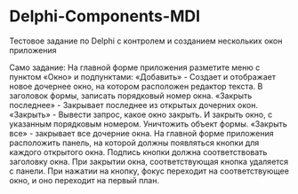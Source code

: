 # Delphi-Components-MDI
Тестовое задание по Delphi с контролем и созданием нескольких окон приложения

Само задание: На главной форме приложения разметите меню с пунктом «Окно» и подпунктами: «Добавить» - Создает и отображает новое дочернее окно, на котором расположен редактор текста. В заголовок формы, записать порядковый номер окна.
«Закрыть последнее» - Закрывает последнее из открытых дочерних окон.
«Закрыть» - Вывести запрос, какое окно закрыть. И закрыть окно, с указанным порядковым номером. Уничтожить объект формы.
«Закрыть все» - закрывает все дочерние окна.
На главной форме приложения расположить панель, на которой должны появляться кнопки для каждого открытого окна. Подпись кнопки должна соответствовать заголовку окна. При закрытии окна, соответствующая кнопка удаляется с панели. При нажатии на кнопку, фокус переходит на соответствующее окно, и оно переходит на первый план.
